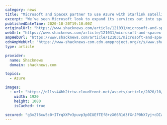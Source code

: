 ```yaml
---
category: news
title: "Microsoft and SpaceX partner to use Azure with Starlink satellite"
excerpt: "We’ve seen Microsoft look to expand its services out into space, as the company recently announced Azure Orbital, a service that connects satellites via cloud. On the other hand, SpaceX has been using its Starlink satellites to offer internet around the globe."
publishedDateTime: 2020-10-20T19:10:00Z
originalUrl: "https://www.shacknews.com/article/121031/microsoft-and-spacex-partner-to-use-azure-with-starlink-satellite"
webUrl: "https://www.shacknews.com/article/121031/microsoft-and-spacex-partner-to-use-azure-with-starlink-satellite"
ampWebUrl: "https://www.shacknews.com/article/121031/microsoft-and-spacex-partner-to-use-azure-with-starlink-satellite?amphtml=1"
cdnAmpWebUrl: "https://www-shacknews-com.cdn.ampproject.org/c/s/www.shacknews.com/article/121031/microsoft-and-spacex-partner-to-use-azure-with-starlink-satellite?amphtml=1"
type: article

provider:
  name: Shacknews
  domain: shacknews.com

topics:
  - Azure

images:
  - url: "https://d1lss44hh2trtw.cloudfront.net/assets/article/2020/10/20/spacex-satellite_feature.jpg"
    width: 1920
    height: 1080
    isCached: true

secured: "g3x2l6xw5c0+ITrqXXPv3puvp3p0IUEfTEf8+zX66R1d3fXrJP0hX7yj+cDIa9y43oPQ5Su0y/wAaw+dJn8AGox2rJj4YsY318EW8W/PV0GbRtRw9tUXfRs0M+/W0Xszpjz9yoO2gW8OlCdhIUKU/NcW40C7iNKX6uxoO0IxBZXbRI2C7yelI949V6VTTMCc7oHS3sBSVQA3jL6rE4vOgYNEHO3NWaILj8KyX2Q+IR4p8Z7Xk6FgEnERSMMaJhN6VDMOodlnkWcKPGPGXLeMhQePNYEJx6v5A5m3onNOGmoLS2lV/40P2LnCsNG/CQx/Cvb9UXmF4MGNhWP3IqpCVhKzqZgsTc1orLfGGdls/i8=;6P+jdI83iOCepzxKEqHjpA=="
---
```


